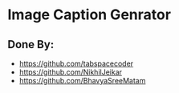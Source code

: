 # Image Caption Genrator

## Done By:
  - https://github.com/tabspacecoder
  - https://github.com/NikhilJeikar
  - https://github.com/BhavyaSreeMatam



